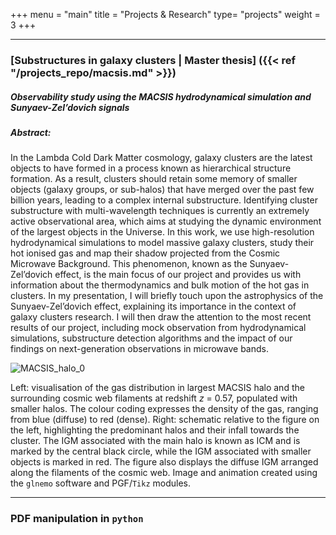 +++
menu = "main"
title = "Projects & Research"
type= "projects"
weight = 3
+++
<script src='https://cdnjs.cloudflare.com/ajax/libs/mathjax/2.7.5/MathJax.js?config=TeX-MML-AM_CHTML' async></script>
___
### [Substructures in galaxy clusters | Master thesis] ({{< ref "/projects_repo/macsis.md" >}})
##### _Observability study using the MACSIS hydrodynamical simulation and Sunyaev-Zel’dovich signals_

##### **Abstract:**
In the Lambda Cold Dark Matter cosmology, galaxy clusters are the latest objects to have formed in a process known
as hierarchical structure formation. As a result, clusters should retain some memory of smaller
objects (galaxy groups, or sub-halos) that have merged over the past few billion years, leading
to a complex internal substructure. Identifying cluster substructure with multi-wavelength techniques is currently an extremely active observational area, which aims at studying the dynamic
environment of the largest objects in the Universe. In this work, we use high-resolution hydrodynamical simulations to model massive galaxy clusters, study their hot ionised gas and map
their shadow projected from the Cosmic Microwave Background. This phenomenon, known as
the Sunyaev-Zel’dovich effect, is the main focus of our project and provides us with information
about the thermodynamics and bulk motion of the hot gas in clusters. In my presentation, I will
briefly touch upon the astrophysics of the Sunyaev-Zel’dovich effect, explaining its importance in
the context of galaxy clusters research. I will then draw the attention to the most recent results of
our project, including mock observation from hydrodynamical simulations, substructure detection
algorithms and the impact of our findings on next-generation observations in microwave bands.


![MACSIS_halo_0](/projects_repo/MACSIS_halo_0.png)

Left: visualisation of the gas distribution in largest MACSIS halo and the surrounding cosmic web filaments at redshift
$z$ = 0.57, populated with smaller halos. The colour coding expresses the density of the gas, ranging from blue (diffuse) to red
(dense). Right: schematic relative to the figure on the
left, highlighting the predominant halos and their infall towards the cluster. The IGM associated with the main halo is known as
ICM and is marked by the central black circle, while the IGM associated with smaller objects is marked in red. The figure also
displays the diffuse IGM arranged along the filaments of the cosmic web. Image and animation created using the ```glnemo``` software
and PGF/```Tikz``` modules.
___
### PDF manipulation in ```python```

###
